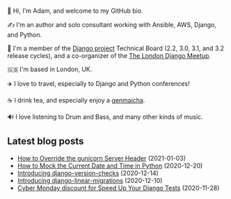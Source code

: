 <p>
  👋 Hi, I'm Adam, and welcome to my GitHub bio.
</p>
<p>
  ✍️ I'm an author and solo consultant working with Ansible, AWS, Django, and Python.
</p>
<p>
  🦄 I'm a member of the <a href="https://www.djangoproject.com/foundation/teams/">Django project</a> Technical Board (2.2, 3.0, 3.1, and 3.2 release cycles),
  and a co-organizer of the <a href="https://www.djangolondon.com/">The London Django Meetup</a>.
</p>
<p>
  🇬🇧 I'm based in London, UK.
</p>
<p>
  ✈️ I love to travel, especially to Django and Python conferences!
</p>
<p>
  ☕️ I drink tea, and especially enjoy a <a href="https://en.wikipedia.org/wiki/Genmaicha">genmaicha</a>.
</p>
<p>
  🔊 I love listening to Drum and Bass, and many other kinds of music.
</p>

## Latest blog posts

* [How to Override the gunicorn Server Header](https://adamj.eu/tech/2021/01/03/override-gunicorns-server-header-from-django/) (2021-01-03)
* [How to Mock the Current Date and Time in Python](https://adamj.eu/tech/2020/12/20/how-to-mock-the-current-date-and-time-in-python/) (2020-12-20)
* [Introducing django-version-checks](https://adamj.eu/tech/2020/12/14/introducing-django-version-checks/) (2020-12-14)
* [Introducing django-linear-migrations](https://adamj.eu/tech/2020/12/10/introducing-django-linear-migrations/) (2020-12-10)
* [Cyber Monday discount for Speed Up Your Django Tests](https://adamj.eu/tech/2020/11/28/speed-up-your-django-tests-cyber-monday-deal/) (2020-11-28)